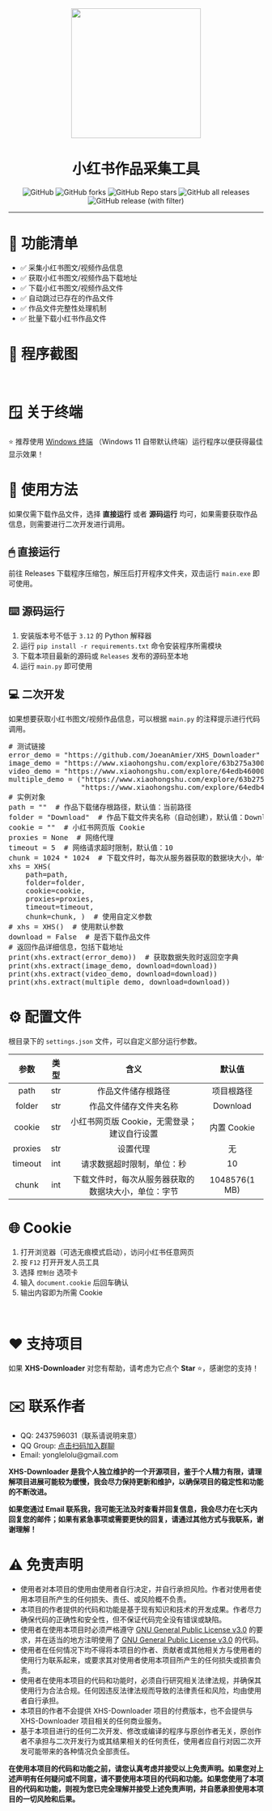 <div align="center">
<img src="static/XHS-Downloader.png" alt="" height="256" width="256"><br>
<h1>小红书作品采集工具</h1>
<img alt="GitHub" src="https://img.shields.io/github/license/JoeanAmier/XHS-Downloader?style=for-the-badge">
<img alt="GitHub forks" src="https://img.shields.io/github/forks/JoeanAmier/XHS-Downloader?style=for-the-badge&color=c56cf0">
<img alt="GitHub Repo stars" src="https://img.shields.io/github/stars/JoeanAmier/XHS-Downloader?style=for-the-badge&color=fff200">
<img alt="GitHub all releases" src="https://img.shields.io/github/downloads/JoeanAmier/XHS-Downloader/total?style=for-the-badge&color=1b9cfc">
<img alt="GitHub release (with filter)" src="https://img.shields.io/github/v/release/JoeanAmier/XHS-Downloader?style=for-the-badge&color=44bd32">
<hr>
</div>
<h1>📝 功能清单</h1>
<ul>
<li>✅ 采集小红书图文/视频作品信息</li>
<li>✅ 获取小红书图文/视频作品下载地址</li>
<li>✅ 下载小红书图文/视频作品文件</li>
<li>✅ 自动跳过已存在的作品文件</li>
<li>✅ 作品文件完整性处理机制</li>
<li>✅ 批量下载小红书作品文件</li>
</ul>
<h1>📸 程序截图</h1>
<br>
<img src="static/程序运行截图.png" alt="">
<h1>🪟 关于终端</h1>
<p>⭐ 推荐使用 <a href="https://learn.microsoft.com/zh-cn/windows/terminal/install">Windows 终端</a> （Windows 11 自带默认终端）运行程序以便获得最佳显示效果！</p>
<h1>🥣 使用方法</h1>
<p>如果仅需下载作品文件，选择 <b>直接运行</b> 或者 <b>源码运行</b> 均可，如果需要获取作品信息，则需要进行二次开发进行调用。</p>
<h2>🖱 直接运行</h2>
<p>前往 Releases 下载程序压缩包，解压后打开程序文件夹，双击运行 <code>main.exe</code> 即可使用。</p>
<h2>⌨️ 源码运行</h2>
<ol>
<li>安装版本号不低于 <code>3.12</code> 的 Python 解释器</li>
<li>运行 <code>pip install -r requirements.txt</code> 命令安装程序所需模块</li>
<li>下载本项目最新的源码或 <code>Releases</code> 发布的源码至本地</li>
<li>运行 <code>main.py</code> 即可使用</li>
</ol>
<h2>💻 二次开发</h2>
<p>如果想要获取小红书图文/视频作品信息，可以根据 <code>main.py</code> 的注释提示进行代码调用。</p>
<pre>
# 测试链接
error_demo = "https://github.com/JoeanAmier/XHS_Downloader"
image_demo = "https://www.xiaohongshu.com/explore/63b275a30000000019020185"
video_demo = "https://www.xiaohongshu.com/explore/64edb460000000001f03cadc"
multiple_demo = ("https://www.xiaohongshu.com/explore/63b275a30000000019020185 "
                 "https://www.xiaohongshu.com/explore/64edb460000000001f03cadc")
# 实例对象
path = ""  # 作品下载储存根路径，默认值：当前路径
folder = "Download"  # 作品下载文件夹名称（自动创建），默认值：Download
cookie = ""  # 小红书网页版 Cookie
proxies = None  # 网络代理
timeout = 5  # 网络请求超时限制，默认值：10
chunk = 1024 * 1024  # 下载文件时，每次从服务器获取的数据块大小，单位字节
xhs = XHS(
    path=path,
    folder=folder,
    cookie=cookie,
    proxies=proxies,
    timeout=timeout,
    chunk=chunk, )  # 使用自定义参数
# xhs = XHS()  # 使用默认参数
download = False  # 是否下载作品文件
# 返回作品详细信息，包括下载地址
print(xhs.extract(error_demo))  # 获取数据失败时返回空字典
print(xhs.extract(image_demo, download=download))
print(xhs.extract(video_demo, download=download))
print(xhs.extract(multiple_demo, download=download))
</pre>
<h1>⚙️ 配置文件</h1>
<p>根目录下的 <code>settings.json</code> 文件，可以自定义部分运行参数。</p>
<table>
<thead>
<tr>
<th align="center">参数</th>
<th align="center">类型</th>
<th align="center">含义</th>
<th align="center">默认值</th>
</tr>
</thead>
<tbody>
<tr>
<td align="center">path</td>
<td align="center">str</td>
<td align="center">作品文件储存根路径</td>
<td align="center">项目根路径</td>
</tr>
<tr>
<td align="center">folder</td>
<td align="center">str</td>
<td align="center">作品文件储存文件夹名称</td>
<td align="center">Download</td>
</tr>
<tr>
<td align="center">cookie</td>
<td align="center">str</td>
<td align="center">小红书网页版 Cookie，无需登录；建议自行设置</td>
<td align="center">内置 Cookie</td>
</tr>
<tr>
<td align="center">proxies</td>
<td align="center">str</td>
<td align="center">设置代理</td>
<td align="center">无</td>
</tr>
<tr>
<td align="center">timeout</td>
<td align="center">int</td>
<td align="center">请求数据超时限制，单位：秒</td>
<td align="center">10</td>
</tr>
<tr>
<td align="center">chunk</td>
<td align="center">int</td>
<td align="center">下载文件时，每次从服务器获取的数据块大小，单位：字节</td>
<td align="center">1048576(1 MB)</td>
</tr>
</tbody>
</table>
<h1>🌐 Cookie</h1>
<ol>
<li>打开浏览器（可选无痕模式启动），访问小红书任意网页</li>
<li>按 <code>F12</code> 打开开发人员工具</li>
<li>选择 <code>控制台</code> 选项卡</li>
<li>输入 <code>document.cookie</code> 后回车确认</li>
<li>输出内容即为所需 Cookie</li>
</ol>
<br>
<img src="static/获取Cookie示意图.png" alt="">
<h1>♥️ 支持项目</h1>
<p>如果 <b>XHS-Downloader</b> 对您有帮助，请考虑为它点个 <b>Star</b> ⭐，感谢您的支持！</p>
<h1>✉️ 联系作者</h1>
<ul>
<li>QQ: 2437596031（联系请说明来意）</li>
<li>QQ Group: <a href="https://github.com/JoeanAmier/XHS-Downloader/blob/master/static/QQ%E7%BE%A4%E8%81%8A%E4%BA%8C%E7%BB%B4%E7%A0%81.png">点击扫码加入群聊</a></li>
<li>Email: yonglelolu@gmail.com</li>
</ul>
<p>
<b>XHS-Downloader 是我个人独立维护的一个开源项目，鉴于个人精力有限，请理解项目进展可能较为缓慢，我会尽力保持更新和维护，以确保项目的稳定性和功能的不断改进。</b>
</p>
<p>
<b>如果您通过 Email 联系我，我可能无法及时查看并回复信息，我会尽力在七天内回复您的邮件；如果有紧急事项或需要更快的回复，请通过其他方式与我联系，谢谢理解！</b>
</p>
<h1>⚠️ 免责声明</h1>
<ul>
<li>使用者对本项目的使用由使用者自行决定，并自行承担风险。作者对使用者使用本项目所产生的任何损失、责任、或风险概不负责。</li>
<li>本项目的作者提供的代码和功能是基于现有知识和技术的开发成果。作者尽力确保代码的正确性和安全性，但不保证代码完全没有错误或缺陷。</li>
<li>使用者在使用本项目时必须严格遵守 <a href="https://github.com/JoeanAmier/XHS-Downloader/blob/master/LICENSE">GNU
    General Public License v3.0</a> 的要求，并在适当的地方注明使用了 <a
        href="https://github.com/JoeanAmier/XHS-Downloader/blob/master/LICENSE">GNU General Public License
    v3.0</a> 的代码。
</li>
<li>使用者在任何情况下均不得将本项目的作者、贡献者或其他相关方与使用者的使用行为联系起来，或要求其对使用者使用本项目所产生的任何损失或损害负责。</li>
<li>使用者在使用本项目的代码和功能时，必须自行研究相关法律法规，并确保其使用行为合法合规。任何因违反法律法规而导致的法律责任和风险，均由使用者自行承担。</li>
<li>本项目的作者不会提供 XHS-Downloader 项目的付费版本，也不会提供与 XHS-Downloader 项目相关的任何商业服务。</li>
<li>基于本项目进行的任何二次开发、修改或编译的程序与原创作者无关，原创作者不承担与二次开发行为或其结果相关的任何责任，使用者应自行对因二次开发可能带来的各种情况负全部责任。</li>
</ul>
<b>在使用本项目的代码和功能之前，请您认真考虑并接受以上免责声明。如果您对上述声明有任何疑问或不同意，请不要使用本项目的代码和功能。如果您使用了本项目的代码和功能，则视为您已完全理解并接受上述免责声明，并自愿承担使用本项目的一切风险和后果。</b>
